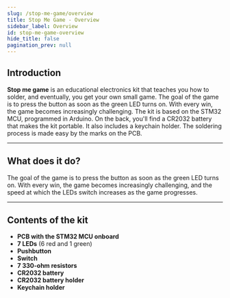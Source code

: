 ```yaml
---
slug: /stop-me-game/overview
title: Stop Me Game - Overview
sidebar_label: Overview
id: stop-me-game-overview
hide_title: false
pagination_prev: null
---
```


## Introduction
**Stop me game** is an educational electronics kit that teaches you how to solder, and eventually, you get your own small game. The goal of the game is to press the button as soon as the green LED turns on. With every win, the game becomes increasingly challenging. The kit is based on the STM32 MCU, programmed in Arduino. On the back, you'll find a CR2032 battery that makes the kit portable. It also includes a keychain holder. The soldering process is made easy by the marks on the PCB.

---

## What does it do?
The goal of the game is to press the button as soon as the green LED turns on. With every win, the game becomes increasingly challenging, and the speed at which the LEDs switch increases as the game progresses.

<CenteredImage src="/img/stop-me-game/how-it-works.gif" alt="How the game works" caption="How the game works" />

---

## Contents of the kit

- **PCB with the STM32 MCU onboard**
- **7 LEDs** (6 red and 1 green)
- **Pushbutton**
- **Switch**
- **7 330-ohm resistors**
- **CR2032 battery**
- **CR2032 battery holder**
- **Keychain holder**